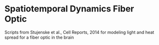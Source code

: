 # Spatiotemporal Dynamics Fiber Optic
 Scripts from Stujenske et al., Cell Reports, 2014 for modeling light and heat spread for a fiber optic in the brain
